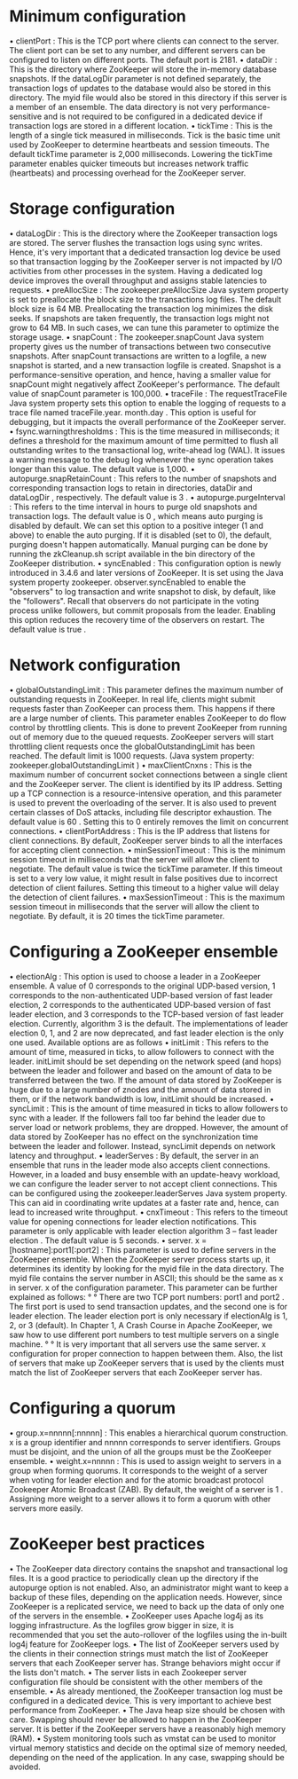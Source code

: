 # Minimum configuration

•	 clientPort : This is the TCP port where clients can connect to the server.
The client port can be set to any number, and different servers can be
configured to listen on different ports. The default port is 2181.
•	 dataDir : This is the directory where ZooKeeper will store the in-memory
database snapshots. If the dataLogDir parameter is not defined separately,
the transaction logs of updates to the database would also be stored in this
directory. The myid file would also be stored in this directory if this server
is a member of an ensemble. The data directory is not very performance-
sensitive and is not required to be configured in a dedicated device if
transaction logs are stored in a different location.
•	 tickTime : This is the length of a single tick measured in milliseconds. Tick is
the basic time unit used by ZooKeeper to determine heartbeats and session
timeouts. The default tickTime parameter is 2,000 milliseconds. Lowering
the tickTime parameter enables quicker timeouts but increases network
traffic (heartbeats) and processing overhead for the ZooKeeper server.

# Storage configuration

•	 dataLogDir : This is the directory where the ZooKeeper transaction logs
are stored. The server flushes the transaction logs using sync writes. Hence,
it's very important that a dedicated transaction log device be used so that
transaction logging by the ZooKeeper server is not impacted by I/O activities
from other processes in the system. Having a dedicated log device improves
the overall throughput and assigns stable latencies to requests.
•	 preAllocSize : The zookeeper.preAllocSize Java system property is set
to preallocate the block size to the transactions log files. The default block
size is 64 MB. Preallocating the transaction log minimizes the disk seeks. If
snapshots are taken frequently, the transaction logs might not grow to 64 MB.
In such cases, we can tune this parameter to optimize the storage usage.
•	 snapCount : The zookeeper.snapCount Java system property gives us the
number of transactions between two consecutive snapshots. After snapCount
transactions are written to a logfile, a new snapshot is started, and a new
transaction logfile is created. Snapshot is a performance-sensitive operation,
and hence, having a smaller value for snapCount might negatively affect
ZooKeeper's performance. The default value of snapCount parameter is
100,000.
•	 traceFile : The requestTraceFile Java system property sets this option
to enable the logging of requests to a trace file named traceFile.year.
month.day . This option is useful for debugging, but it impacts the overall
performance of the ZooKeeper server.
•	 fsync.warningthresholdms : This is the time measured in milliseconds; it
defines a threshold for the maximum amount of time permitted to flush all
outstanding writes to the transactional log, write-ahead log (WAL). It issues
a warning message to the debug log whenever the sync operation takes
longer than this value. The default value is 1,000.
•	 autopurge.snapRetainCount : This refers to the number of snapshots
and corresponding transaction logs to retain in directories, dataDir and
dataLogDir , respectively. The default value is 3 .
•	 autopurge.purgeInterval : This refers to the time interval in hours to purge
old snapshots and transaction logs. The default value is 0 , which means auto
purging is disabled by default. We can set this option to a positive integer
(1 and above) to enable the auto purging. If it is disabled (set to 0), the
default, purging doesn't happen automatically. Manual purging can be done
by running the zkCleanup.sh script available in the bin directory of the
ZooKeeper distribution.
•	 syncEnabled : This configuration option is newly introduced in 3.4.6 and later
versions of ZooKeeper. It is set using the Java system property zookeeper.
observer.syncEnabled to enable the "observers" to log transaction and write
snapshot to disk, by default, like the "followers". Recall that observers do not
participate in the voting process unlike followers, but commit proposals from
the leader. Enabling this option reduces the recovery time of the observers on
restart. The default value is true .

# Network configuration

•	 globalOutstandingLimit : This parameter defines the maximum number of
outstanding requests in ZooKeeper. In real life, clients might submit requests
faster than ZooKeeper can process them. This happens if there are a large
number of clients. This parameter enables ZooKeeper to do flow control by
throttling clients. This is done to prevent ZooKeeper from running out of
memory due to the queued requests. ZooKeeper servers will start throttling
client requests once the globalOutstandingLimit has been reached. The
default limit is 1000 requests.
(Java system property: zookeeper.globalOutstandingLimit )
•	 maxClientCnxns : This is the maximum number of concurrent socket
connections between a single client and the ZooKeeper server. The
client is identified by its IP address. Setting up a TCP connection is a
resource-intensive operation, and this parameter is used to prevent the
overloading of the server. It is also used to prevent certain classes of DoS
attacks, including file descriptor exhaustion. The default value is 60 . Setting
this to 0 entirely removes the limit on concurrent connections.
•	 clientPortAddress : This is the IP address that listens for client connections.
By default, ZooKeeper server binds to all the interfaces for accepting client
connection.
•	 minSessionTimeout : This is the minimum session timeout in milliseconds
that the server will allow the client to negotiate. The default value is twice the
tickTime parameter. If this timeout is set to a very low value, it might result
in false positives due to incorrect detection of client failures. Setting this
timeout to a higher value will delay the detection of client failures.
•	 maxSessionTimeout : This is the maximum session timeout in milliseconds
that the server will allow the client to negotiate. By default, it is 20 times the
tickTime parameter.

# Configuring a ZooKeeper ensemble

•	 electionAlg : This option is used to choose a leader in a ZooKeeper ensemble.
A value of 0 corresponds to the original UDP-based version, 1 corresponds
to the non-authenticated UDP-based version of fast leader election, 2
corresponds to the authenticated UDP-based version of fast leader election,
and 3 corresponds to the TCP-based version of fast leader election. Currently,
algorithm 3 is the default. The implementations of leader election 0, 1, and 2
are now deprecated, and fast leader election is the only one used. Available
options are as follows
•	 initLimit : This refers to the amount of time, measured in ticks, to allow
followers to connect with the leader. initLimit should be set depending on
the network speed (and hops) between the leader and follower and based
on the amount of data to be transferred between the two. If the amount of
data stored by ZooKeeper is huge due to a large number of znodes and
the amount of data stored in them, or if the network bandwidth is low,
initLimit should be increased.
•	 syncLimit : This is the amount of time measured in ticks to allow followers to
sync with a leader. If the followers fall too far behind the leader due to server
load or network problems, they are dropped. However, the amount of data
stored by ZooKeeper has no effect on the synchronization time between the
leader and follower. Instead, syncLimit depends on network latency and
throughput.
•	 leaderServes : By default, the server in an ensemble that runs in the
leader mode also accepts client connections. However, in a loaded and
busy ensemble with an update-heavy workload, we can configure the
leader server to not accept client connections. This can be configured
using the zookeeper.leaderServes Java system property. This can aid in
coordinating write updates at a faster rate and, hence, can lead to increased
write throughput.
•	 cnxTimeout : This refers to the timeout value for opening connections
for leader election notifications. This parameter is only applicable with
leader election algorithm 3 – fast leader election . The default value
is 5 seconds.
•	 server. x =[hostname]:port1[:port2] : This parameter is used to define
servers in the ZooKeeper ensemble. When the ZooKeeper server process
starts up, it determines its identity by looking for the myid file in the data
directory. The myid file contains the server number in ASCII; this should be
the same as x in server. x of the configuration parameter. This parameter
can be further explained as follows:
° ° There are two TCP port numbers: port1 and port2 . The first port is
used to send transaction updates, and the second one is for leader
election. The leader election port is only necessary if electionAlg is
1, 2, or 3 (default). In Chapter 1, A Crash Course in Apache ZooKeeper,
we saw how to use different port numbers to test multiple servers on
a single machine.
° ° It is very important that all servers use the same server. x
configuration for proper connection to happen between them.
Also, the list of servers that make up ZooKeeper servers that is used
by the clients must match the list of ZooKeeper servers that each
ZooKeeper server has.

# Configuring a quorum

•	 group.x=nnnnn[:nnnnn] : This enables a hierarchical quorum construction.
x is a group identifier and nnnnn corresponds to server identifiers. Groups
must be disjoint, and the union of all the groups must be the ZooKeeper
ensemble.
•	 weight.x=nnnnn : This is used to assign weight to servers in a group when
forming quorums. It corresponds to the weight of a server when voting for
leader election and for the atomic broadcast protocol Zookeeper Atomic
Broadcast (ZAB). By default, the weight of a server is 1 . Assigning more
weight to a server allows it to form a quorum with other servers more easily.

# ZooKeeper best practices

•	 The ZooKeeper data directory contains the snapshot and transactional
log files. It is a good practice to periodically clean up the directory if the
autopurge option is not enabled. Also, an administrator might want to keep
a backup of these files, depending on the application needs. However, since
ZooKeeper is a replicated service, we need to back up the data of only one of
the servers in the ensemble.
•	 ZooKeeper uses Apache log4j as its logging infrastructure. As the logfiles
grow bigger in size, it is recommended that you set the auto-rollover of the
logfiles using the in-built log4j feature for ZooKeeper logs.
•	 The list of ZooKeeper servers used by the clients in their connection strings
must match the list of ZooKeeper servers that each ZooKeeper server has.
Strange behaviors might occur if the lists don't match.
•	 The server lists in each Zookeeper server configuration file should be
consistent with the other members of the ensemble.
•	 As already mentioned, the ZooKeeper transaction log must be configured in
a dedicated device. This is very important to achieve best performance from
ZooKeeper.
•	 The Java heap size should be chosen with care. Swapping should never be
allowed to happen in the ZooKeeper server. It is better if the ZooKeeper
servers have a reasonably high memory (RAM).
•	 System monitoring tools such as vmstat can be used to monitor virtual
memory statistics and decide on the optimal size of memory needed,
depending on the need of the application. In any case, swapping should
be avoided.